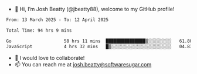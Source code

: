 - 👋 Hi, I’m Josh Beatty (@jbeatty88), welcome to my GitHub profile!

<!--START_SECTION:waka-->

```txt
From: 13 March 2025 - To: 12 April 2025

Total Time: 94 hrs 9 mins

Go                    58 hrs 11 mins  ███████████████▒░░░░░░░░░   61.80 %
JavaScript            4 hrs 32 mins   █▒░░░░░░░░░░░░░░░░░░░░░░░   04.83 %
```

<!--END_SECTION:waka-->

- 💞️ I would love to collaborate!
- 📫 You can reach me at josh.beatty@softwaresugar.com

<!---
jbeatty88/jbeatty88 is a ✨ special ✨ repository because its `README.md` (this file) appears on your GitHub profile.
You can click the Preview link to take a look at your changes.
--->
